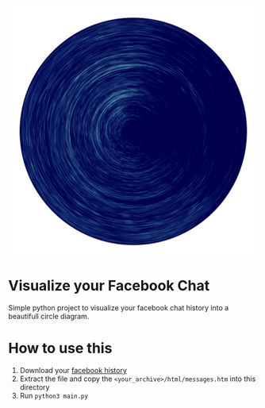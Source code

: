 ![Image](https://github.com/CodingJonas/visualize-facebook-chat/blob/master/images/response_circle.png)

# Visualize your Facebook Chat
Simple python project to visualize your facebook chat history into a beautifull circle diagram.

# How to use this
1. Download your [facebook history](https://www.facebook.com/help/212802592074644?in_context)
2. Extract the file and copy the `<your_archive>/html/messages.htm` into this directory
3. Run `python3 main.py`
